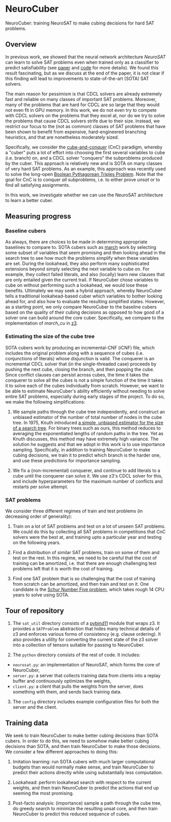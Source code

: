 # NeuroCuber

NeuroCuber: training NeuroSAT to make cubing decisions for hard SAT problems.

## Overview

In previous work, we showed that the neural network architecture _NeuroSAT_ can learn to solve SAT problems even when trained only as a classifier to predict satisfiability (see [paper](https://openreview.net/forum?id=HJMC_iA5tm) and [code](https://github.com/dselsam/neurosat) for more details).
We found this result fascinating, but as we discuss at the end of the paper, it is not clear if this finding will lead to improvements to state-of-the-art (SOTA) SAT solvers.

The main reason for pessimism is that CDCL solvers are already extremely fast and reliable on many classes of important SAT problems. Moreover, many of the problems that are hard for CDCL are so large that they would not even fit in GPU memory. In this work, we do not even try to compete with CDCL solvers on the problems that they excel at, nor do we try to solve the problems that cause CDCL solvers strife due to their size. Instead, we restrict our focus to the (not as common) classes of SAT problems that have been shown to benefit from expensive, hard-engineered branching heuristics, and that are nonetheless moderately sized.

Specifically, we consider the [cube-and-conquer](https://www.cs.utexas.edu/~marijn/publications/cube.pdf) (CnC) paradigm, whereby a "cuber" puts a lot of effort into choosing the first several variables to cube (i.e. branch) on, and a CDCL solver "conquers" the subproblems produced by the cuber. This approach is relatively new and is SOTA on many classes of very hard SAT problems. As an example, this approach was recently used to solve the long-open [Boolean Pythagorean Triples Problem](https://www.nature.com/news/two-hundred-terabyte-maths-proof-is-largest-ever-1.19990). Note that the goal for CnC is to conquer _all_ subproblems, i.e. to either prove _unsat_ or to find all satisfying assignments.

In this work, we investigate whether we can use the NeuroSAT architecture to learn a better cuber.

## Measuring progress

### Baseline cubers

As always, there are choices to be made in determining appropriate baselines to compare to. SOTA cubers such as [march](https://github.com/marijnheule/CnC) work by selecting some subset of variables that seem promising and then looking ahead in the search tree to see how much the problems simplify when these variables are set. During the lookahead, they also perform many sophisticated extensions beyond simply selecting the next variable to cube on. For example, they collect failed literals, and also (locally) learn new clauses that are only entailed given the current trail. If NeuroCuber chose variables to cube on without performing such a lookahead, we would lose these benefits. Ultimately we may seek a hybrid approach, whereby NeuroCuber tells a traditional lookahead-based cuber which variables to bother looking ahead for, and also how to evaluate the resulting simplified states. However, as a starting point, we only compare NeuroCuber to the baseline cubers based on the quality of their cubing decisions as opposed to how good of a solver one can build around the core cuber. Specifically, we compare to the implementation of _march_cu_ in [z3](https://github.com/Z3Prover/z3).

### Estimating the size of the cube tree

SOTA cubers work by producing an incremental-CNF (iCNF) file, which includes the original problem along with a sequence of cubes (i.e. conjunctions of literals) whose disjunction is valid. The conquerer is an incremental CDCL solver that (in the single-threaded case) proceeds by pushing the next cube, closing the branch, and then popping the cube. Since conflict clauses can persist across cubes, the time it takes the conquerer to solve all the cubes is not a simple function of the time it takes it to solve each of the cubes individually from scratch. However, we want to be able to estimate NeuroCuber's ability efficiently without needing to solve entire SAT problems, especially during early stages of the project. To do so, we make the following simplifications:

1. We sample paths through the cube tree independently, and construct an unbiased estimator of the number of total number of nodes in the cube tree. In 1975, Knuth introduced [a simple, unbiased estimator for the size of a search tree](https://pdfs.semanticscholar.org/94ce/5bdf77af8693df0d525010850ab6faf7e290.pdf). For binary trees such as ours, this method reduces to averaging the exponentiated lengths of random paths in the tree. Yet as Knuth discusses, this method may have extremely high variance. The solution he suggests and that we adopt in this work is to use importance sampling. Specifically, in addition to training NeuroCuber to make cubing decisions, we train it to predict which branch is the harder one, and use these predictions for importance sampling.

2. We fix a (non-incremental) conquerer, and continue to add literals to a cube until the conquerer can solve it. We use z3's CDCL solver for this, and include hyperparameters for the maximum number of conflicts and restarts per solve attempt.

### SAT problems

We consider three different regimes of train and test problems (in decreasing order of generality):

1. Train on a lot of SAT problems and test on a lot of unseen SAT problems. We could do this by collecting all SAT problems in competitions that CnC solvers were the best at, and training upto a particular year and testing on the following years.

2. Find a distribution of similar SAT problems, train on some of them and test on the rest. In this regime, we need to be careful that the cost of training can be amortized, i.e. that there are enough challenging test problems left that it is worth the cost of training.

3. Find one SAT problem that is so challenging that the cost of training from scratch can be amortized, and then train and test on it. One candidate is the [Schur Number Five problem](https://arxiv.org/abs/1711.08076), which takes rough 14 CPU years to solve using SOTA.

## Tour of repository

1. The `sat_util` directory consists of a [pybind11](https://github.com/pybind/pybind11.git) module that wraps z3. It provides a `SATProblem` abstraction that hides many technical details of z3 and enforces various forms of consistency (e.g. clause ordering). It also provides a utility for converting the current state of the z3 solver into a collection of tensors suitable for passing to NeuroCuber.

2. The `python` directory consists of the rest of code. It includes:

* `neurosat.py`: an implementation of NeuroSAT, which forms the core of NeuroCuber,
* `server.py`: a server that collects training data from clients into a replay buffer and continuously optimizes the weights,
* `client.py`: a client that pulls the weights from the server, does something with them, and sends back training data.

3. The `config` directory includes example configuration files for both the server and the client.

## Training data

We seek to train NeuroCuber to make better cubing decisions than SOTA cubers. In order to do this, we need to _somehow_ make better cubing decisions than SOTA, and then train NeuroCuber to make those decisions. We consider a few different approaches to doing this:

1. Imitation learning: run SOTA cubers with much larger computational budgets than would normally make sense, and train NeuroCuber to predict their actions directly while using substantially less computation.

2. Lookahead: perform lookahead search with respect to the current weights, and then train NeuroCuber to predict the actions that end up seeming the most promising.

3. Post-facto analysis: (importance) sample a path through the cube tree, do greedy search to minimize the resulting unsat core, and then train NeuroCuber to predict this reduced sequence of cubes.
